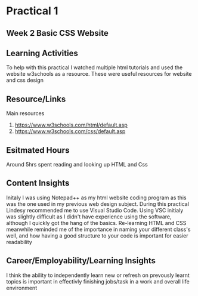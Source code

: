 # Practical 1

## Week 2 Basic CSS Website

## Learning Activities

To help with this practical I watched multiple html tutorials and used the website w3schools as a resource. These were useful resources for website and css design

## Resource/Links

Main resources

1. <https://www.w3schools.com/html/default.asp>
2. <https://www.w3schools.com/css/default.asp>

## Esitmated Hours

Around 5hrs spent reading and looking up HTML and Css

## Content Insights

Initaly I was using Notepad++ as my html website coding program as this was the one used in my previous web design subject. During this practical Lindesy recommended me to use Visual Studio Code. Using VSC initialy was slightly difficult as I didn't have experience using the software, although I quickly got the hang of the basics. Re-learning HTML and CSS meanwhile reminded me of the importance in naming your different class's well, and how having a good structure to your code is important for easier readability

## Career/Employability/Learning Insights

I think the ability to independently learn new or refresh on prevously learnt topics is important in effectivly finishing jobs/task in a work and overall life environment
